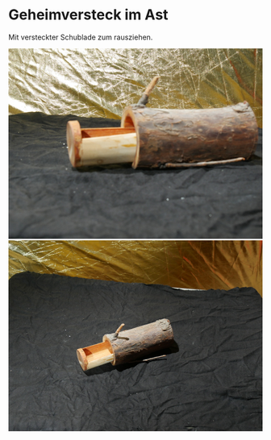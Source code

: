 # Geheimversteck im Ast

Mit versteckter Schublade zum rausziehen.









[![geheimversteck-ast](P1940810_thumb.jpg)](P1940810.JPG)
[![geheimversteck-ast](P1940813_thumb.jpg)](P1940813.JPG)
